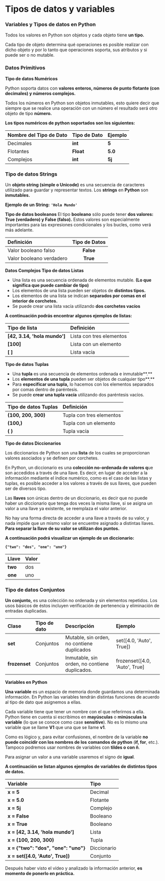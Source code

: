 # Tipos de datos y variables

###  **Variables y Tipos de datos en Python** <a id="variables-y-tipos-de-datos-en-python"></a>

Todos los valores en Python son objetos y cada objeto tiene **un tipo.**‌

Cada tipo de objeto determina qué operaciones es posible realizar con dicho objeto y por lo tanto que operaciones soporta, sus atributos y si puede ser o no mutable.‌

### **Datos Primitivos** <a id="datos-primitivos"></a>

‌**Tipo de datos Numéricos**

Python soporta datos con **valores enteros, números de punto flotante \(con decimales\) y números complejos.**‌

Todos los números en Python son objetos inmutables, esto quiere decir que siempre que se realice una operación con un número el resultado será otro objeto de tipo **número.**‌

**Los tipos numéricos de python soportados son los siguientes:**

| **Nombre del Tipo de Dato** | **Tipo de Dato** | Ejemplo |
| :--- | :--- | :--- |
| Decimales | **int** | **5** |
| Flotantes | **Float** | **5.0** |
| Complejos | **int** | **5j** |

### **Tipo de datos Strings** <a id="tipo-de-datos-strings"></a>

Un **objeto string \(simple o Unicode\)** es una secuencia de caracteres utilizado para guardar y representar textos. Los **strings** en **Python** son **inmutables.**‌

**Ejemplo de un String:** **`'Hola Mundo'`**‌

**Tipo de datos booleanos** El tipo **booleano** sólo puede tener **dos valores: True \(verdadero\) y False \(falso\).** Estos valores son especialmente importantes para las expresiones condicionales y los bucles, como verá más adelante.

| ​Definición | Tipo de Datos |
| :--- | :---: |
| Valor booleano falso | **False** |
| Valor booleano verdadero | **True** |

‌**Datos Complejos Tipo de datos Listas**

* Una lista es una secuencia ordenada de elementos mutable. **\(Lo que significa que puede cambiar de tipo\)**
* Los elementos de una lista pueden ser objetos de **distintos tipos.**
* Los elementos de una lista se indican **separados por comas en el interior de corchetes.**
* Se puede crear una lista vacía utilizando **dos corchetes vacíos**‌

**A continuación podrás encontrar algunos ejemplos de listas:**

| ​Tipo de lista | ​Definición |
| :--- | :--- |
| **\[42, 3.14, 'hola mundo'\]** | Lista con tres elementos |
| **\[100\]** | Lista con un elemento |
| **\[ \]** | Lista vacía |

**Tipo de datos Tuplas**‌

* Una **tupla** es una secuencia de elementos ordenada e inmutable**.**
* Los **elementos de una tupla** pueden ser objetos de cualquier tipo**.**
* Para **especificar una tupla,** lo hacemos con los elementos separados por comas dentro de paréntesis.
* Se puede **crear una tupla vacía** utilizando dos paréntesis vacíos.

| ​**Tipo de datos Tuplas**‌ | ​Definición |
| :--- | :--- |
| **\(100, 200, 300\)** | Tupla con tres elementos |
| **\(100,\)** | Tupla con un elemento |
| **\( \)** | Tupla vacía |

‌**Tipo de datos Diccionarios**

Los diccionarios de Python son una **lista** de los cuales se proporcionan valores asociados y se definen por corchetes.‌

En Python, un diccionario es una **colección no-ordenada de valores q**ue son accedidos a través de una llave. Es decir, en lugar de acceder a la información mediante el índice numérico, como es el caso de las listas y tuplas, es posible acceder a los valores a través de sus llaves, que pueden ser de diversos tipo.‌

Las **llaves** son únicas dentro de un diccionario, es decir que no puede haber un diccionario que tenga dos veces la misma llave, si se asigna un valor a una llave ya existente, se reemplaza el valor anterior.‌

No hay una forma directa de acceder a una llave a través de su valor, y nada impide que un mismo valor se encuentre asignado a distintas llaves. **Para separar la llave de su valor se utilizan dos puntos.**‌

**A continuación podrá visualizar un ejemplo de un diccionario:**‌

**`{"two": "dos", "one": "uno"}`**

| **Llave** | **Valor** |
| :--- | :--- |
| **two** | dos |
| **one** | uno |

### **Tipo de datos Conjuntos** <a id="tipo-de-datos-conjuntos"></a>

**Un conjunto,** es una colección no ordenada y sin elementos repetidos. Los usos básicos de éstos incluyen verificación de pertenencia y eliminación de entradas duplicadas.

| **Clase** | **Tipo de dato** | **Descripción** | **Ejemplo** |
| :--- | :--- | :--- | :--- |
| **set** | Conjuntos | Mutable, sin orden, no contiene duplicados | set\(\[4.0, 'Auto', True\]\) |
| **frozenset** | Conjuntos | Inmutable, sin orden, no contiene duplicados. | frozenset\(\[4.0, 'Auto', True\] |

‌**Variables en Python**‌

**Una variable** es un espacio de memoria donde guardamos una determinada información. En Python las variables tendrán distintas funciones de acuerdo al tipo de dato que asignemos a ellas.‌

Cada variable tiene que tener un nombre con el que referirnos a ella. Python tiene en cuenta si escribimos en **mayúsculas** o **minúsculas la variable** \(lo que se conoce como case **sensitive**\). No es lo mismo una variable que se llame **V1** que una que se llame **v1**.‌

Como es lógico y, para evitar confusiones, el nombre de la variable **no puede coincidir con los nombres de los** **comandos de python** \(**if, for**, etc.\). Tampoco podremos usar nombres de variables con **tildes o con ñ**.‌

Para asignar un valor a una variable usaremos el signo de **igual**.‌

**A continuación se listan algunos ejemplos de variables de distintos tipos de datos.**

| **​Variable** | ​Tipo |
| :--- | :--- |
| **x = 5** | Decimal |
| **x = 5.0** | Flotante |
| **x = 5j** | Complejo |
| **x = False** | Booleano |
| **x = True** | Booleano |
| **x = \[42, 3.14, 'hola mundo'\]** | Lista |
| **x = \(100, 200, 300\)** | Tupla |
| **x = {"two": "dos", "one": "uno"}** | Diccionario |
| **x = set\(\[4.0, 'Auto', True\]\)** | Conjunto |

‌Después haber visto el vídeo y analizado la información anterior, **es momento de ponerlo en práctica.**

